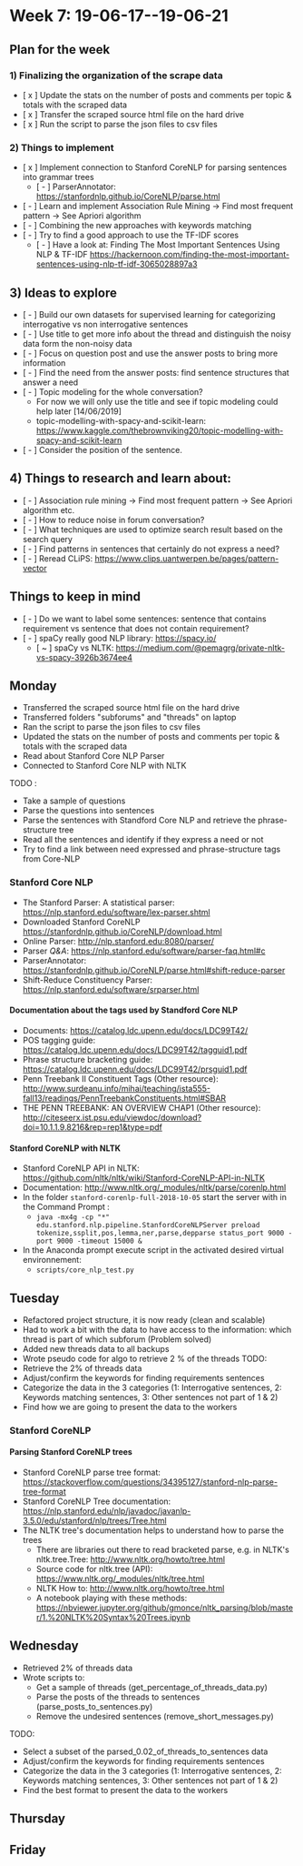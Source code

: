 # Week 7: 19-06-17--19-06-21

## **Plan for the week**

### 1) Finalizing the organization of the scrape data

- [ x ] Update the stats on the number of posts and comments per topic & totals with the scraped data
- [ x ] Transfer the scraped source html file on the hard drive
- [ x ] Run the script to parse the json files to csv files

### 2) Things to implement

- [ x ] Implement connection to Stanford CoreNLP for parsing sentences into grammar trees
  - [ - ] ParserAnnotator: https://stanfordnlp.github.io/CoreNLP/parse.html
- [ - ] Learn and implement Association Rule Mining -> Find most frequent pattern -> See Apriori algorithm
- [ - ] Combining the new approaches with keywords matching
- [ - ] Try to find a good approach to use the TF-IDF scores
  - [ - ] Have a look at: Finding The Most Important Sentences Using NLP & TF-IDF https://hackernoon.com/finding-the-most-important-sentences-using-nlp-tf-idf-3065028897a3

## 3) **Ideas to explore**

- [ - ] Build our own datasets for supervised learning for categorizing interrogative vs non interrogative sentences
- [ - ] Use title to get more info about the thread and distinguish the noisy data form the non-noisy data
- [ - ] Focus on question post and use the answer posts to bring more information
- [ - ] Find the need from the answer posts: find sentence structures that answer a need
- [ - ] Topic modeling for the whole conversation? 
  - For now we will only use the title and see if topic modeling could help later [14/06/2019] 
  - topic-modelling-with-spacy-and-scikit-learn: https://www.kaggle.com/thebrownviking20/topic-modelling-with-spacy-and-scikit-learn
- [ - ] Consider the position of the sentence.

## 4) **Things to research and learn about**:

- [ - ] Association rule mining -> Find most frequent pattern -> See Apriori algorithm etc.
- [ - ] How to reduce noise in forum conversation?
- [ - ] What techniques are used to optimize search result based on the search query
- [ - ] Find patterns in sentences that certainly do not express a need?
- [ - ] Reread CLiPS: https://www.clips.uantwerpen.be/pages/pattern-vector

## **Things to keep in mind**

- [ - ] Do we want to label some sentences: sentence that contains requirement vs sentence that does not contain requirement?
- [ - ] spaCy really good NLP library: https://spacy.io/
  - [ ~ ] spaCy vs NLTK: https://medium.com/@pemagrg/private-nltk-vs-spacy-3926b3674ee4
  
## Monday

- Transferred the scraped source html file on the hard drive
- Transferred folders "subforums" and "threads" on laptop
- Ran the script to parse the json files to csv files
- Updated the stats on the number of posts and comments per topic & totals with the scraped data
- Read about Stanford Core NLP Parser
- Connected to Stanford Core NLP with NLTK

TODO :

- Take a sample of questions
- Parse the questions into sentences
- Parse the sentences with Standford Core NLP and retrieve the phrase-structure tree
- Read all the sentences and identify if they express a need or not
- Try to find a link between need expressed and phrase-structure tags from Core-NLP 

### Stanford Core NLP

- The Stanford Parser: A statistical parser: https://nlp.stanford.edu/software/lex-parser.shtml
- Downloaded Stanford CoreNLP https://stanfordnlp.github.io/CoreNLP/download.html
- Online Parser: http://nlp.stanford.edu:8080/parser/
- Parser *Q&A*: https://nlp.stanford.edu/software/parser-faq.html#c  
- ParserAnnotator: https://stanfordnlp.github.io/CoreNLP/parse.html#shift-reduce-parser
- Shift-Reduce Constituency Parser: https://nlp.stanford.edu/software/srparser.html

#### Documentation about the tags used by Standford Core NLP

- Documents: https://catalog.ldc.upenn.edu/docs/LDC99T42/
- POS tagging guide: https://catalog.ldc.upenn.edu/docs/LDC99T42/tagguid1.pdf
- Phrase structure bracketing guide: https://catalog.ldc.upenn.edu/docs/LDC99T42/prsguid1.pdf
- Penn Treebank II Constituent Tags (Other resource): http://www.surdeanu.info/mihai/teaching/ista555-fall13/readings/PennTreebankConstituents.html#SBAR
- THE PENN TREEBANK: AN OVERVIEW CHAP1 (Other resource): http://citeseerx.ist.psu.edu/viewdoc/download?doi=10.1.1.9.8216&rep=rep1&type=pdf

#### Stanford CoreNLP with NLTK

- Stanford CoreNLP API in NLTK: https://github.com/nltk/nltk/wiki/Stanford-CoreNLP-API-in-NLTK
- Documentation: http://www.nltk.org/_modules/nltk/parse/corenlp.html
- In the folder ```stanford-corenlp-full-2018-10-05``` start the server with in the Command Prompt :
  - ```java -mx4g -cp "*" edu.stanford.nlp.pipeline.StanfordCoreNLPServer preload tokenize,ssplit,pos,lemma,ner,parse,depparse status_port 9000 -port 9000 -timeout 15000 &```
- In the Anaconda prompt execute script in the activated desired virtual environnement: 
  - ```scripts/core_nlp_test.py```

## Tuesday

- Refactored project structure, it is now ready (clean and scalable)
- Had to work a bit with the data to have access to the information: which thread is part of which subforum (Problem solved)
- Added new threads data to all backups
- Wrote pseudo code for algo to retrieve 2 % of the threads
TODO:
- Retrieve the 2% of threads data
- Adjust/confirm the keywords for finding requirements sentences
- Categorize the data in the 3 categories (1: Interrogative sentences, 2: Keywords matching sentences, 3: Other sentences not part of 1 & 2)
- Find how we are going to present the data to the workers

### Stanford CoreNLP 

#### Parsing Stanford CoreNLP trees

- Stanford CoreNLP parse tree format: https://stackoverflow.com/questions/34395127/stanford-nlp-parse-tree-format 
- Stanford CoreNLP Tree documentation: https://nlp.stanford.edu/nlp/javadoc/javanlp-3.5.0/edu/stanford/nlp/trees/Tree.html
- The NLTK tree's documentation helps to understand how to parse the trees
  - There are libraries out there to read bracketed parse, e.g. in NLTK's nltk.tree.Tree: http://www.nltk.org/howto/tree.html
  - Source code for nltk.tree (API): https://www.nltk.org/_modules/nltk/tree.html
  - NLTK How to: http://www.nltk.org/howto/tree.html
  - A notebook playing with these methods: https://nbviewer.jupyter.org/github/gmonce/nltk_parsing/blob/master/1.%20NLTK%20Syntax%20Trees.ipynb
  
## Wednesday

- Retrieved 2% of threads data
- Wrote scripts to: 
  - Get a sample of threads (get_percentage_of_threads_data.py)
  - Parse the posts of the threads to sentences (parse_posts_to_sentences.py)
  - Remove the undesired sentences (remove_short_messages.py)

TODO: 

- Select a subset of the parsed_0.02_of_threads_to_sentences data
- Adjust/confirm the keywords for finding requirements sentences
- Categorize the data in the 3 categories (1: Interrogative sentences, 2: Keywords matching sentences, 3: Other sentences not part of 1 & 2)
- Find the best format to present the data to the workers

## Thursday

## Friday
